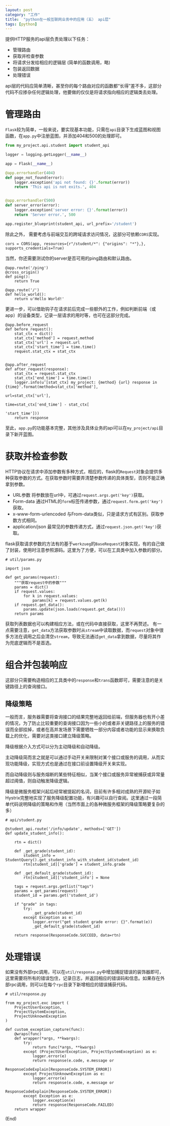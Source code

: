 ```yaml
---
layout: post
category: "工作"
title:  "python在一般互联网业务中的应用（五） api层"
tags: [python]
---
```


提供HTTP服务的api层负责处理以下任务：
- 管理路由
- 获取并检查参数
- 将请求分发给相应的逻辑层 (简单的函数调用，略)
- 包装返回数据 
- 处理错误

api层的代码应简单清晰，甚至你的每个路由对应的函数都“长得”差不多，这部分代码不应掺杂任何逻辑处理，他要做的仅仅是将请求指向相应的逻辑类去处理。

# 管理路由

`Flask`较为简单，一般来说，要实现基本功能，只需在`api`目录下生成蓝图和视图函数，在`app.py`中注册蓝图，并添加404和500的处理即可。

```Python
from my_project.api.student import student_api

logger = logging.getLogger(__name__)

app = Flask(__name__)

@app.errorhandler(404)
def page_not_found(error):
    logger.exception('api not found: {}'.format(error))
    return 'This api is not exits.', 404


@app.errorhandler(500)
def server_error(error):
    logger.exception('server error: {}'.format(error))
    return 'Server error.', 500

app.register_blueprint(student_api, url_prefix='/student')

```

除此之外， 需要考虑与前端交互的跨域请求访问情况，这部分可依赖`CORS`实现。

```
cors = CORS(app, resources={r"/student/*": {"origins": "*"},}, supports_credentials=True)
```

当然，你还需要测试你的server是否可用的ping路由和默认路由。

```
@app.route('/ping')
@cross_origin()
def ping():
    return True

@app.route('/')
def hello_world():
    return u'Hello World!'
```

更进一步，可以借助钩子在请求前后完成一些额外的工作，例如判断前端（或app）的设备类型，记录一层请求的用时等，也可在这部分完成。

```
@app.before_request
def before_request():
    stat_ctx = dict()
    stat_ctx['method'] = request.method
    stat_ctx['url'] = request.url
    stat_ctx['start_time'] = time.time()
    request.stat_ctx = stat_ctx


@app.after_request
def after_request(response):
    stat_ctx = request.stat_ctx
    stat_ctx['end_time'] = time.time()
    logger.info(u'[stat_ctx] my_project: {method} {url} response in {time}'.format(method=stat_ctx['method'],
                                                                                   url=stat_ctx['url'],
                                                                                   time=stat_ctx['end_time'] - stat_ctx[
                                                                                       'start_time']))
    return response
```

至此，`app.py`的功能基本完整，其他涉及具体业务的api可以在`my_project/api`目录下新开蓝图。

# 获取并检查参数

HTTP协议在请求中添加参数有多种方式，相应的，flask的`Request`对象会提供多种获取参数的方式。在获取参数时需要弄清楚参数传递的具体类型，否则不能正确拿到参数。

- URL参数 将参数放在url中，可通过`request.args.get('key')`获取。
- Form-data 通过HTML的`form`标签传递参数，通过`request.form.get('key')`获取。
- x-www-form-urlencoded 与From-data类似，只是请求方式有区别。获取参数方式相同。
- application/json 最常见的参数传递方式，通过`request.json.get('key')`获取。

flask获取请求参数的方法有的基于`werkzueg`的`BaseRequest`对象实现，有的自己做了封装，使用时注意参照源码。这里为了方便，可以在工具类中加入参数的部分。

```
# util/params.py

import json

def get_params(request):
    """获取request中的参数"""
    params = dict()
    if request.values:
        for k in request.values:
            params[k] = request.values.get(k)
    if request.get_data():
        params.update(json.loads(request.get_data()))
    return params
```

获取列表数据也可以构建相应方法，或在代码中直接获取，这里不再赘述。
有一点需要注意，`get_data`方法获取参数时从`stream`中读取数据，而`request`对象中很多方法在调用之后会清空`stream`，导致无法通过`get_data`拿到数据，尽量将其作为兜底逻辑而不是首选。

# 组合并包装响应

这部分只需要构造相应的工具类中的`response`和`trans`函数即可，需要注意的是关键路径上的查询接口。

## 降级策略

一般而言，服务器需要将查询接口的结果完整地返回给前端，但服务器也有开小差的情况，为了防止比较重要的查询接口因为一些小的或者非关键路径上的服务的错误而全部挂掉，或者在高并发场景下需要牺牲一部分内容或者功能的显示来换取负载上的优化，需要对这类接口建立降级策略。

降级根据介入方式可以分为主动降级和自动降级。

主动降级简而言之就是可以通过手动开关来限制对某个接口或服务的调用，从而实现功能降级，实现方式也是通过在接口前设置降级开关来实现。

而自动降级则与服务熔断的某些特征相似，当某个接口或服务异常被捕获或异常量超过阈值，则自动触发降级逻辑。

降级是微服务框架兴起后经常被提起的名词，目前有许多相对成熟的开源轮子如Hystrix完整地实现了服务降级配置功能，有兴趣可以自行查阅。这里通过一段简单代码说明降级的策略和作用（当然市面上的各种微服务框架的降级策略要复杂的多）

```
# api/student.py

@student_api.route('/info/update', methods=['GET'])
def update_student_info():

    rtn = dict()

    def _get_grade(student_id):
        student_info = StudentQuery().get_student_info_with_student_id(student_id)
        rtn[student_id]['grade'] = student_info.grade

    def _get_default_grade(student_id):
        rtn[student_id]['student_info'] = None

    tags = request.args.getlist("tags")
    params = get_params(request)
    student_id = params.get('student_id')

    if "grade" in tags:
        try:
            _get_grade(student_id)
        except Exception as e:
            logger.error("get student grade error: {}".format(e))
            _get_default_grade(student_id)
            
    return response(ResponseCode.SUCCEED, data=rtn)
```

# 处理错误

如果没有外部rpc调用，可以在`util/response.py`中增加捕捉错误的装饰器即可，这里需要将所有的错误包住，记录日志，并返回相应的错误码和信息。如果存在外部rpc调用，则可以在每个`rpc`目录下新增相应的错误捕获代码。

```
# util/response.py

from my_project.exc import (
    ProjectUserException,
    ProjectSystemException,
    ProjectUnknownException
)

def custom_exception_capture(func):
    @wraps(func)
    def wrapper(*args, **kwargs):
        try:
            return func(*args, **kwargs)
        except (ProjectUserException, ProjectSystemException) as e:
            logger.error(e)
            return response(e.code, e.message or
                            ResponseCodeExplain[ResponseCode.SYSTEM_ERROR])
        except ProjectUnknownException as e:
            logger.error(e)
            return response(e.code, e.message or
                            ResponseCodeExplain[ResponseCode.SYSTEM_ERROR])
        except Exception as e:
            logger.exception(e)
            return response(ResponseCode.FAILED)
    return wrapper
```


(End)
